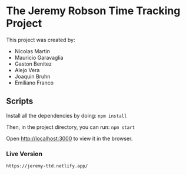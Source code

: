 # The Jeremy Robson Time Tracking Project

This project was created by: 
- Nicolas Martin
- Mauricio Garavaglia
- Gaston Benitez
- Alejo Vera
- Joaquin Bruhn
- Emiliano Franco


## Scripts

Install all the dependencies by doing: `npm install`

Then, in the project directory, you can run: `npm start`

Open [http://localhost:3000](http://localhost:3000) to view it in the browser.


### Live Version

`https://jeremy-ttd.netlify.app/`
